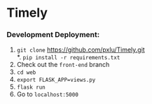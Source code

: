 # Timely

### Development Deployment:

1. `git clone` https://github.com/pxlu/Timely.git  
  *. `pip install -r requirements.txt`
2. Check out the `front-end` branch
3. `cd web`
4. `export FLASK_APP=views.py`
5. `flask run`
6. Go to `localhost:5000`